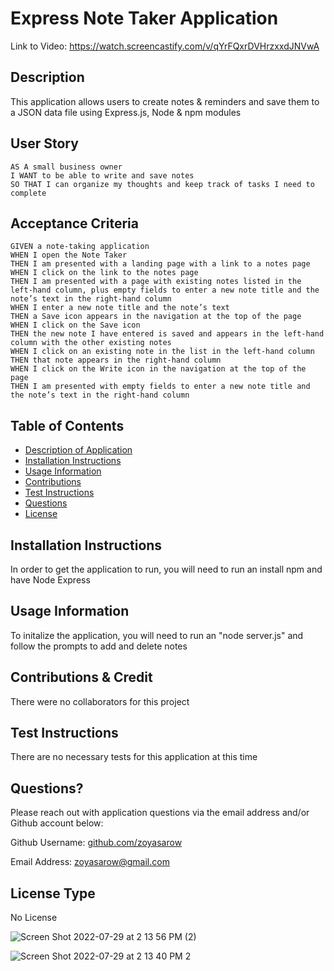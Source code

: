 
# Express Note Taker Application

Link to Video: https://watch.screencastify.com/v/qYrFQxrDVHrzxxdJNVwA

## Description 
This application allows users to create notes & reminders and save them to a JSON data file using Express.js, Node & npm modules

## User Story

```
AS A small business owner
I WANT to be able to write and save notes
SO THAT I can organize my thoughts and keep track of tasks I need to complete
```

## Acceptance Criteria

```
GIVEN a note-taking application
WHEN I open the Note Taker
THEN I am presented with a landing page with a link to a notes page
WHEN I click on the link to the notes page
THEN I am presented with a page with existing notes listed in the left-hand column, plus empty fields to enter a new note title and the note’s text in the right-hand column
WHEN I enter a new note title and the note’s text
THEN a Save icon appears in the navigation at the top of the page
WHEN I click on the Save icon
THEN the new note I have entered is saved and appears in the left-hand column with the other existing notes
WHEN I click on an existing note in the list in the left-hand column
THEN that note appears in the right-hand column
WHEN I click on the Write icon in the navigation at the top of the page
THEN I am presented with empty fields to enter a new note title and the note’s text in the right-hand column
```

## Table of Contents
* [Description of Application](#description)
* [Installation Instructions](#installation-instructions)
* [Usage Information](#usage-information)
* [Contributions](#contributions)
* [Test Instructions](#test-instructions)
* [Questions](#questions)
* [License](#license)
      
## Installation Instructions 
In order to get the application to run, you will need to run an install npm and have Node Express 
      
## Usage Information 
To initalize the application, you will need to run an "node server.js" and follow the prompts to add and delete notes
        
## Contributions & Credit 
There were no collaborators for this project
      
## Test Instructions
There are no necessary tests for this application at this time
     
## Questions?
Please reach out with application questions via the email address and/or Github account below:

Github Username: [github.com/zoyasarow](https://github.com/zoyasarow)

Email Address: zoyasarow@gmail.com
      
## License Type
No License 

![Screen Shot 2022-07-29 at 2 13 56 PM (2)](https://user-images.githubusercontent.com/101853202/181837191-8c65ac1e-f3b6-4770-81d9-248b78bf10ac.png)

![Screen Shot 2022-07-29 at 2 13 40 PM 2](https://user-images.githubusercontent.com/101853202/181837213-bfa46871-1d6e-4ecf-a747-22c20708025f.png)
